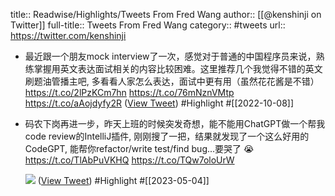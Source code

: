 title:: Readwise/Highlights/Tweets From Fred Wang
author:: [[@kenshinji on Twitter]]
full-title:: Tweets From Fred Wang
category:: #tweets
url:: https://twitter.com/kenshinji
- 最近跟一个朋友mock interview了一次，感觉对于普通的中国程序员来说，熟练掌握用英文表达面试相关的内容比较困难。这里推荐几个我觉得不错的英文刷题油管播主吧, 多看看人家怎么表达，面试中更有用（虽然花花酱是不错）
  https://t.co/2lPzKCm7hn
  https://t.co/76mNznVMtp
  https://t.co/aAojdyfy2R ([View Tweet](https://twitter.com/kenshinji/status/1578291062182842369)) #Highlight #[[2022-10-08]]
- 码农下岗再进一步，昨天上班的时候突发奇想，能不能用ChatGPT做一个帮我code review的IntelliJ插件, 刚刚搜了一把，结果就发现了一个这么好用的CodeGPT, 能帮你refactor/write test/find bug...要哭了 😭 https://t.co/TlAbPuVKHQ https://t.co/TQw7oloUrW
  
  ![](https://pbs.twimg.com/media/Fqrq0g1WcAAfkZv.jpg) ([View Tweet](https://twitter.com/kenshinji/status/1633376043116511234)) #Highlight #[[2023-05-04]]